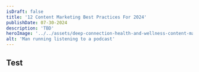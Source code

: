 ```yaml
---
isDraft: false
title: '12 Content Marketing Best Practices For 2024'
publishDate: 07-30-2024
description: 'TBD'
heroImage: '../../assets/deep-connection-health-and-wellness-content-marketing.jpg'
alt: 'Man running listening to a podcast'
---
```


## Test

